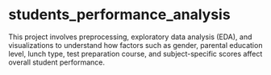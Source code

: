 # students_performance_analysis
 This project involves preprocessing, exploratory data analysis (EDA), and visualizations to understand how factors such as gender, parental education level, lunch type, test preparation course, and subject-specific scores affect overall student performance.
